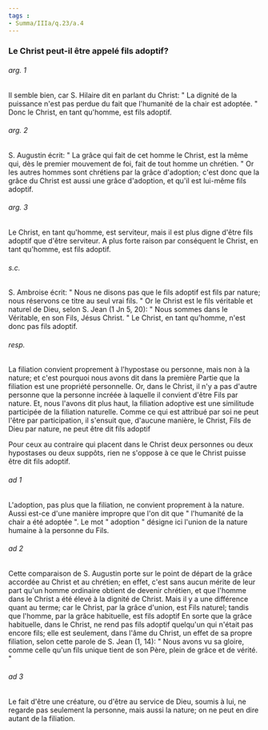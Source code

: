 ```yaml
---
tags : 
- Summa/IIIa/q.23/a.4
---
```


### Le Christ peut-il être appelé fils adoptif?

###### arg. 1
Il semble bien, car S. Hilaire dit en parlant du Christ: " La dignité de la puissance n'est pas perdue du fait que l'humanité de la chair est adoptée. " Donc le Christ, en tant qu'homme, est fils adoptif. 

###### arg. 2
S. Augustin écrit: " La grâce qui fait de cet homme le Christ, est la même qui, dès le premier mouvement de foi, fait de tout homme un chrétien. " Or les autres hommes sont chrétiens par la grâce d'adoption; c'est donc que la grâce du Christ est aussi une grâce d'adoption, et qu'il est lui-même fils adoptif. 

###### arg. 3
Le Christ, en tant qu'homme, est serviteur, mais il est plus digne d'être fils adoptif que d'être serviteur. A plus forte raison par conséquent le Christ, en tant qu'homme, est fils adoptif. 

###### s.c.
S. Ambroise écrit: " Nous ne disons pas que le fils adoptif est fils par nature; nous réservons ce titre au seul vrai fils. " Or le Christ est le fils véritable et naturel de Dieu, selon S. Jean (1 Jn 5, 20): " Nous sommes dans le Véritable, en son Fils, Jésus Christ. " Le Christ, en tant qu'homme, n'est donc pas fils adoptif. 

###### resp.
La filiation convient proprement à l'hypostase ou personne, mais non à la nature; et c'est pourquoi nous avons dit dans la première Partie que la filiation est une propriété personnelle. Or, dans le Christ, il n'y a pas d'autre personne que la personne incréée à laquelle il convient d'être Fils par nature. Et, nous l'avons dit plus haut, la filiation adoptive est une similitude participée de la filiation naturelle. Comme ce qui est attribué par soi ne peut l'être par participation, il s'ensuit que, d'aucune manière, le Christ, Fils de Dieu par nature, ne peut être dit fils adoptif 

Pour ceux au contraire qui placent dans le Christ deux personnes ou deux hypostases ou deux suppôts, rien ne s'oppose à ce que le Christ puisse être dit fils adoptif. 

###### ad 1
L'adoption, pas plus que la filiation, ne convient proprement à la nature. Aussi est-ce d'une manière impropre que l'on dit que " l'humanité de la chair a été adoptée ". Le mot " adoption " désigne ici l'union de la nature humaine à la personne du Fils. 

###### ad 2
Cette comparaison de S. Augustin porte sur le point de départ de la grâce accordée au Christ et au chrétien; en effet, c'est sans aucun mérite de leur part qu'un homme ordinaire obtient de devenir chrétien, et que l'homme dans le Christ a été élevé à la dignité de Christ. Mais il y a une différence quant au terme; car le Christ, par la grâce d'union, est Fils naturel; tandis que l'homme, par la grâce habituelle, est fils adoptif En sorte que la grâce habituelle, dans le Christ, ne rend pas fils adoptif quelqu'un qui n'était pas encore fils; elle est seulement, dans l'âme du Christ, un effet de sa propre filiation, selon cette parole de S. Jean (1, 14): " Nous avons vu sa gloire, comme celle qu'un fils unique tient de son Père, plein de grâce et de vérité. " 

###### ad 3
Le fait d'être une créature, ou d'être au service de Dieu, soumis à lui, ne regarde pas seulement la personne, mais aussi la nature; on ne peut en dire autant de la filiation. 


